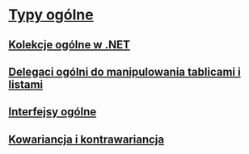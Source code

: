 # [Typy ogólne](index.md)
## [Kolekcje ogólne w .NET](collections.md)
## [Delegaci ogólni do manipulowania tablicami i listami](delegates-for-manipulating-arrays-and-lists.md)
## [Interfejsy ogólne](interfaces.md)
## [Kowariancja i kontrawariancja](covariance-and-contravariance.md)
